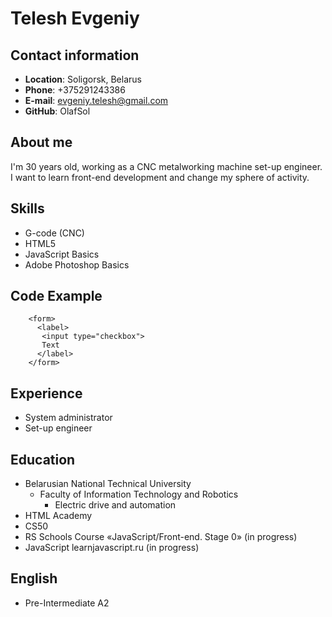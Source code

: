 # Telesh Evgeniy #
## Contact information ##
* **Location**: Soligorsk, Belarus
* **Phone**: +375291243386
* **E-mail**: evgeniy.telesh@gmail.com
* **GitHub**: OlafSol
## About me ##
I'm 30 years old, working as a CNC metalworking machine set-up engineer. I want to learn front-end development and change my sphere of activity.
## Skills ##
* G-code (CNC)
* HTML5
* JavaScript Basics
* Adobe Photoshop Basics
## Code Example ##
```
    <form>
      <label>
       <input type="checkbox">
       Text
      </label>
    </form>
```    
## Experience ##
* System administrator
* Set-up engineer
## Education ##
* Belarusian National Technical University
  * Faculty of Information Technology and Robotics
    * Electric drive and automation
* HTML Academy
* CS50
* RS Schools Course «JavaScript/Front-end. Stage 0» (in progress)
* JavaScript learnjavascript.ru (in progress)
## English ##
* Pre-Intermediate A2